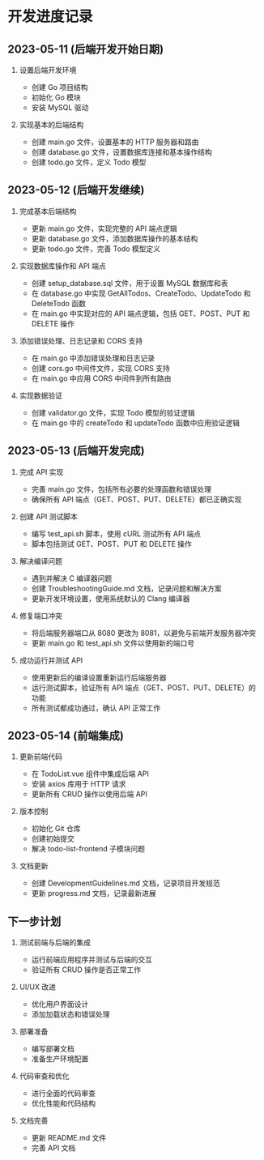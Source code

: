 # 开发进度记录

## 2023-05-11 (后端开发开始日期)

1. 设置后端开发环境
   - 创建 Go 项目结构
   - 初始化 Go 模块
   - 安装 MySQL 驱动

2. 实现基本的后端结构
   - 创建 main.go 文件，设置基本的 HTTP 服务器和路由
   - 创建 database.go 文件，设置数据库连接和基本操作结构
   - 创建 todo.go 文件，定义 Todo 模型

## 2023-05-12 (后端开发继续)

1. 完成基本后端结构
   - 更新 main.go 文件，实现完整的 API 端点逻辑
   - 更新 database.go 文件，添加数据库操作的基本结构
   - 更新 todo.go 文件，完善 Todo 模型定义

2. 实现数据库操作和 API 端点
   - 创建 setup_database.sql 文件，用于设置 MySQL 数据库和表
   - 在 database.go 中实现 GetAllTodos、CreateTodo、UpdateTodo 和 DeleteTodo 函数
   - 在 main.go 中实现对应的 API 端点逻辑，包括 GET、POST、PUT 和 DELETE 操作

3. 添加错误处理、日志记录和 CORS 支持
   - 在 main.go 中添加错误处理和日志记录
   - 创建 cors.go 中间件文件，实现 CORS 支持
   - 在 main.go 中应用 CORS 中间件到所有路由

4. 实现数据验证
   - 创建 validator.go 文件，实现 Todo 模型的验证逻辑
   - 在 main.go 中的 createTodo 和 updateTodo 函数中应用验证逻辑

## 2023-05-13 (后端开发完成)

1. 完成 API 实现
   - 完善 main.go 文件，包括所有必要的处理函数和错误处理
   - 确保所有 API 端点（GET、POST、PUT、DELETE）都已正确实现

2. 创建 API 测试脚本
   - 编写 test_api.sh 脚本，使用 cURL 测试所有 API 端点
   - 脚本包括测试 GET、POST、PUT 和 DELETE 操作

3. 解决编译问题
   - 遇到并解决 C 编译器问题
   - 创建 TroubleshootingGuide.md 文档，记录问题和解决方案
   - 更新开发环境设置，使用系统默认的 Clang 编译器

4. 修复端口冲突
   - 将后端服务器端口从 8080 更改为 8081，以避免与前端开发服务器冲突
   - 更新 main.go 和 test_api.sh 文件以使用新的端口号

5. 成功运行并测试 API
   - 使用更新后的编译设置重新运行后端服务器
   - 运行测试脚本，验证所有 API 端点（GET、POST、PUT、DELETE）的功能
   - 所有测试都成功通过，确认 API 正常工作

## 2023-05-14 (前端集成)

1. 更新前端代码
   - 在 TodoList.vue 组件中集成后端 API
   - 安装 axios 库用于 HTTP 请求
   - 更新所有 CRUD 操作以使用后端 API

2. 版本控制
   - 初始化 Git 仓库
   - 创建初始提交
   - 解决 todo-list-frontend 子模块问题

3. 文档更新
   - 创建 DevelopmentGuidelines.md 文档，记录项目开发规范
   - 更新 progress.md 文档，记录最新进展

## 下一步计划

1. 测试前端与后端的集成
   - 运行前端应用程序并测试与后端的交互
   - 验证所有 CRUD 操作是否正常工作

2. UI/UX 改进
   - 优化用户界面设计
   - 添加加载状态和错误处理

3. 部署准备
   - 编写部署文档
   - 准备生产环境配置

4. 代码审查和优化
   - 进行全面的代码审查
   - 优化性能和代码结构

5. 文档完善
   - 更新 README.md 文件
   - 完善 API 文档
